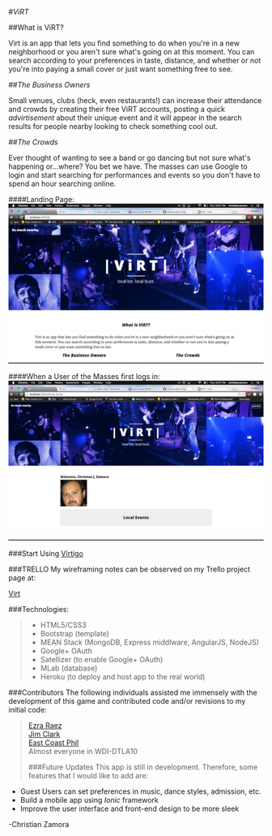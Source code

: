 #_*ViRT*_

##What is ViRT?  

Virt is an app that lets you find something to do when you're in a new neighborhood or you aren't  sure what's going on at this moment. You can search according to your preferences in taste, distance, and whether or not you're into paying a small cover or just want something free to see.

##_The Business Owners_  

Small venues, clubs (heck, even restaurants!) can increase their attendance and crowds by creating their free ViRT accounts, posting a quick _advirtisement_ about their unique event and it will appear in the search results for people nearby looking to check something cool out.


##_The Crowds_  

Ever thought of wanting to see a band or go dancing but not sure what's happening or...where? You bet we have.  The masses can use Google to login and start searching for performances and events so you don't have to spend an hour searching online.


####Landing Page:  
[<img src="public/images/virt_screenshot1.png">](public/images/virt_screenshot1.png)  

####When a User of the Masses first logs in:  
[<img src="public/images/virt_screenshot2.png">](public/images/virt_screenshot2.png)  


###Start Using
 [Virtigo](https://warm-island-81233.herokuapp.com/)

###TRELLO
My wireframing notes can be observed on my Trello project page at:

 [Virt](https://trello.com/b/UVUMGjLA/virt)
 
###Technologies:
>- HTML5/CSS3  
>- Bootstrap (template)
>- MEAN Stack (MongoDB, Express middlware, AngularJS, NodeJS)
>- Google+ OAuth
>- Satellizer (to enable Google+ OAuth)
>- MLab (database)
>- Heroku (to deploy and host app to the real world)  

###Contributors
The following individuals assisted me immensely with the development of this game and contributed code and/or revisions to my initial code:
>[Ezra Raez](https://github.com/EARnagram)        
>[Jim Clark](https://github.com/jim-clark)  
>[East Coast Phil](https://github.com/philco)  
>Almost everyone in WDI-DTLA10
>
>###Future Updates
>This app is still in development.  Therefore, some features that I would like to add are:  
- Guest Users can set preferences in music, dance styles, admission, etc.
- Build a mobile app using _Ionic_ framework  
- Improve the user interface and front-end design to be more sleek
>  
>  
-Christian Zamora

